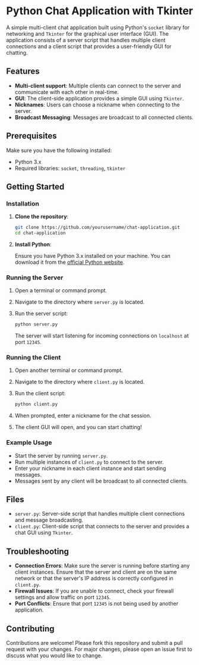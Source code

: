 # Python Chat Application with Tkinter

A simple multi-client chat application built using Python's `socket` library for networking and `Tkinter` for the graphical user interface (GUI). The application consists of a server script that handles multiple client connections and a client script that provides a user-friendly GUI for chatting.

## Features

- **Multi-client support**: Multiple clients can connect to the server and communicate with each other in real-time.
- **GUI**: The client-side application provides a simple GUI using `Tkinter`.
- **Nicknames**: Users can choose a nickname when connecting to the server.
- **Broadcast Messaging**: Messages are broadcast to all connected clients.

## Prerequisites

Make sure you have the following installed:

- Python 3.x
- Required libraries: `socket`, `threading`, `tkinter`

## Getting Started

### Installation

1. **Clone the repository**:

    ```bash
    git clone https://github.com/yourusername/chat-application.git
    cd chat-application
    ```

2. **Install Python**:

    Ensure you have Python 3.x installed on your machine. You can download it from the [official Python website](https://www.python.org/downloads/).

### Running the Server

1. Open a terminal or command prompt.
2. Navigate to the directory where `server.py` is located.
3. Run the server script:

    ```bash
    python server.py
    ```

   The server will start listening for incoming connections on `localhost` at port `12345`.

### Running the Client

1. Open another terminal or command prompt.
2. Navigate to the directory where `client.py` is located.
3. Run the client script:

    ```bash
    python client.py
    ```

4. When prompted, enter a nickname for the chat session.

5. The client GUI will open, and you can start chatting!

### Example Usage

- Start the server by running `server.py`.
- Run multiple instances of `client.py` to connect to the server.
- Enter your nickname in each client instance and start sending messages.
- Messages sent by any client will be broadcast to all connected clients.

## Files

- `server.py`: Server-side script that handles multiple client connections and message broadcasting.
- `client.py`: Client-side script that connects to the server and provides a chat GUI using `Tkinter`.

## Troubleshooting

- **Connection Errors**: Make sure the server is running before starting any client instances. Ensure that the server and client are on the same network or that the server's IP address is correctly configured in `client.py`.
- **Firewall Issues**: If you are unable to connect, check your firewall settings and allow traffic on port `12345`.
- **Port Conflicts**: Ensure that port `12345` is not being used by another application.


## Contributing

Contributions are welcome! Please fork this repository and submit a pull request with your changes. For major changes, please open an issue first to discuss what you would like to change.









